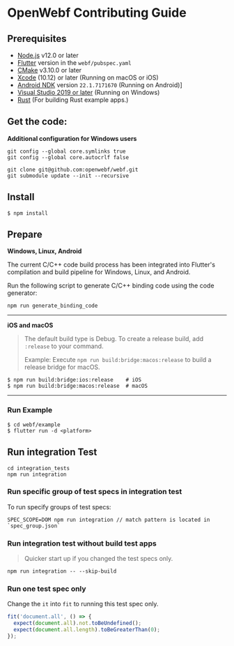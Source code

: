 # OpenWebf Contributing Guide

## Prerequisites

* [Node.js](https://nodejs.org/) v12.0 or later
* [Flutter](https://flutter.dev/docs/get-started/install) version in the `webf/pubspec.yaml`
* [CMake](https://cmake.org/) v3.10.0 or later
* [Xcode](https://developer.apple.com/xcode/) (10.12) or later (Running on macOS or iOS)
* [Android NDK](https://developer.android.com/studio/projects/install-ndk) version `22.1.7171670` (Running on Android)]
* [Visual Studio 2019 or later](https://visualstudio.microsoft.com/) (Running on Windows)
* [Rust](https://www.rust-lang.org/) (For building Rust example apps.)

## Get the code:

**Additional configuration for Windows users**

```
git config --global core.symlinks true
git config --global core.autocrlf false
```


```
git clone git@github.com:openwebf/webf.git
git submodule update --init --recursive
```

## Install

```shell
$ npm install
```

## Prepare

**Windows, Linux, Android**

The current C/C++ code build process has been integrated into Flutter's compilation and build pipeline for Windows, Linux, and Android.

Run the following script to generate C/C++ binding code using the code generator:

```shell
npm run generate_binding_code
```

---

**iOS and macOS**

> The default build type is Debug. To create a release build, add `:release` to your command.  
>  
> Example: Execute `npm run build:bridge:macos:release` to build a release bridge for macOS.

```shell
$ npm run build:bridge:ios:release    # iOS
$ npm run build:bridge:macos:release  # macOS
```

--- 


### Run Example

```shell
$ cd webf/example
$ flutter run -d <platform>
```

## Run integration Test

```shell
cd integration_tests
npm run integration
```

### Run specific group of test specs in integration test

To run specify groups of test specs:

```shell
SPEC_SCOPE=DOM npm run integration // match pattern is located in `spec_group.json`
```

### Run integration test without build test apps

> Quicker start up if you changed the test specs only.

```shell
npm run integration -- --skip-build
```

### Run one test spec only

Change the `it` into `fit` to running this test spec only.

```typescript
fit('document.all', () => { 
  expect(document.all).not.toBeUndefined();
  expect(document.all.length).toBeGreaterThan(0);
});
```

